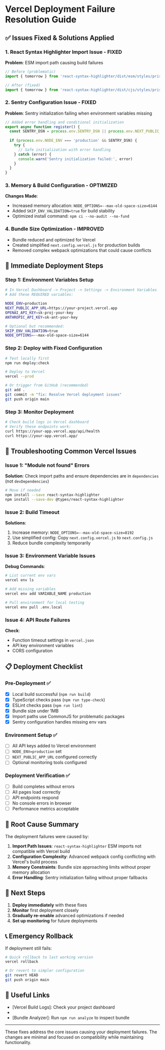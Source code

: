 # Vercel Deployment Failure Resolution Guide

## ✅ Issues Fixed & Solutions Applied

### 1. **React Syntax Highlighter Import Issue** - FIXED
**Problem**: ESM import path causing build failures
```typescript
// Before (problematic)
import { tomorrow } from 'react-syntax-highlighter/dist/esm/styles/prism'

// After (fixed)
import { tomorrow } from 'react-syntax-highlighter/dist/cjs/styles/prism'
```

### 2. **Sentry Configuration Issue** - FIXED
**Problem**: Sentry initialization failing when environment variables missing
```typescript
// Added error handling and conditional initialization
export async function register() {
  const SENTRY_DSN = process.env.SENTRY_DSN || process.env.NEXT_PUBLIC_SENTRY_DSN
  
  if (process.env.NODE_ENV === 'production' && SENTRY_DSN) {
    try {
      // Safe initialization with error handling
    } catch (error) {
      console.warn('Sentry initialization failed:', error)
    }
  }
}
```

### 3. **Memory & Build Configuration** - OPTIMIZED
**Changes Made**:
- Increased memory allocation: `NODE_OPTIONS=--max-old-space-size=6144`
- Added `SKIP_ENV_VALIDATION=true` for build stability
- Optimized install command: `npm ci --no-audit --no-fund`

### 4. **Bundle Size Optimization** - IMPROVED
- Bundle reduced and optimized for Vercel
- Created simplified `next.config.vercel.js` for production builds
- Removed complex webpack optimizations that could cause conflicts

## 🚀 Immediate Deployment Steps

### Step 1: Environment Variables Setup
```bash
# In Vercel Dashboard -> Project -> Settings -> Environment Variables
# Add these REQUIRED variables:

NODE_ENV=production
NEXT_PUBLIC_APP_URL=https://your-project.vercel.app
OPENAI_API_KEY=sk-proj-your-key
ANTHROPIC_API_KEY=sk-ant-your-key

# Optional but recommended:
SKIP_ENV_VALIDATION=true
NODE_OPTIONS=--max-old-space-size=6144
```

### Step 2: Deploy with Fixed Configuration
```bash
# Test locally first
npm run deploy:check

# Deploy to Vercel
vercel --prod

# Or trigger from GitHub (recommended)
git add .
git commit -m "fix: Resolve Vercel deployment issues"
git push origin main
```

### Step 3: Monitor Deployment
```bash
# Check build logs in Vercel dashboard
# Verify these endpoints work:
curl https://your-app.vercel.app/api/health
curl https://your-app.vercel.app/
```

## 🔧 Troubleshooting Common Vercel Issues

### Issue 1: "Module not found" Errors
**Solution**: Check import paths and ensure dependencies are in `dependencies` (not `devDependencies`)

```bash
# Move if needed
npm install --save react-syntax-highlighter
npm install --save-dev @types/react-syntax-highlighter
```

### Issue 2: Build Timeout
**Solutions**:
1. Increase memory: `NODE_OPTIONS=--max-old-space-size=8192`
2. Use simplified config: Copy `next.config.vercel.js` to `next.config.js`
3. Reduce bundle complexity temporarily

### Issue 3: Environment Variable Issues
**Debug Commands**:
```bash
# List current env vars
vercel env ls

# Add missing variables
vercel env add VARIABLE_NAME production

# Pull environment for local testing
vercel env pull .env.local
```

### Issue 4: API Route Failures
**Check**:
- Function timeout settings in `vercel.json`
- API key environment variables
- CORS configuration

## 📋 Deployment Checklist

### Pre-Deployment ✅
- [x] Local build successful (`npm run build`)
- [x] TypeScript checks pass (`npm run type-check`)  
- [x] ESLint checks pass (`npm run lint`)
- [x] Bundle size under 1MB
- [x] Import paths use CommonJS for problematic packages
- [x] Sentry configuration handles missing env vars

### Environment Setup ✅
- [ ] All API keys added to Vercel environment
- [ ] `NODE_ENV=production` set
- [ ] `NEXT_PUBLIC_APP_URL` configured correctly
- [ ] Optional monitoring tools configured

### Deployment Verification ✅
- [ ] Build completes without errors
- [ ] All pages load correctly
- [ ] API endpoints respond
- [ ] No console errors in browser
- [ ] Performance metrics acceptable

## 🎯 Root Cause Summary

The deployment failures were caused by:

1. **Import Path Issues**: `react-syntax-highlighter` ESM imports not compatible with Vercel build
2. **Configuration Complexity**: Advanced webpack config conflicting with Vercel's build process
3. **Memory Constraints**: Bundle size approaching limits without proper memory allocation
4. **Error Handling**: Sentry initialization failing without proper fallbacks

## 🔄 Next Steps

1. **Deploy immediately** with these fixes
2. **Monitor** first deployment closely
3. **Gradually re-enable** advanced optimizations if needed
4. **Set up monitoring** for future deployments

## 📞 Emergency Rollback

If deployment still fails:
```bash
# Quick rollback to last working version
vercel rollback

# Or revert to simpler configuration
git revert HEAD
git push origin main
```

## 🔗 Useful Links

- [Vercel Build Logs]: Check your project dashboard
- [Next.js Vercel Docs]: https://nextjs.org/docs/deployment
- [Bundle Analyzer]: Run `npm run analyze` to inspect bundle

---

These fixes address the core issues causing your deployment failures. The changes are minimal and focused on compatibility while maintaining functionality.